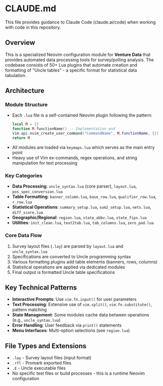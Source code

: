 # CLAUDE.md

This file provides guidance to Claude Code (claude.ai/code) when working with code in this repository.

## Overview

This is a specialized Neovim configuration module for **Venture Data** that provides automated data processing tools for survey/polling analysis. The codebase consists of 50+ Lua plugins that automate creation and formatting of "Uncle tables" - a specific format for statistical data tabulation.

## Architecture

### Module Structure
- Each `.lua` file is a self-contained Neovim plugin following the pattern:
  ```lua
  local M = {}
  function M.functionName() -- Implementation end
  vim.api.nvim_create_user_command("CommandName", M.functionName, {})
  return M
  ```
- All modules are loaded via `keymaps.lua` which serves as the main entry point
- Heavy use of Vim ex-commands, regex operations, and string manipulation for text processing

### Key Categories
- **Data Processing**: `uncle_syntax.lua` (core parser), `layout.lua`, `pos_spec_conversion.lua`
- **Table Formatting**: `banner_column.lua`, `base_row.lua`, `qualifier_row.lua`, `r_row.lua`
- **Statistical Operations**: `summary_setup.lua`, `sum2_setup.lua`, `nets.lua`, `diff_score.lua`
- **Geographic/Regional**: `region.lua`, `state_abbv.lua`, `state_fips.lua`
- **Utilities**: `init_clean.lua`, `text2tab.lua`, `tab_columns.lua`, `zero_pad.lua`

### Core Data Flow
1. Survey layout files (`.lay`) are parsed by `layout.lua` and `uncle_syntax.lua`
2. Specifications are converted to Uncle programming syntax
3. Various formatting plugins add table elements (banners, rows, columns)
4. Statistical operations are applied via dedicated modules
5. Final output is formatted Uncle table specifications

## Key Technical Patterns

- **Interactive Prompts**: Use `vim.fn.input()` for user parameters
- **Text Processing**: Extensive use of `vim.split()`, `vim.fn.substitute()`, pattern matching
- **State Management**: Some modules cache data between operations (e.g., `uncle_syntax.lua`)
- **Error Handling**: User feedback via `print()` statements
- **Menu Interfaces**: Multi-option selections (see `region.lua`)

## File Types and Extensions
- `.lay` - Survey layout files (input format)
- `.rfl` - Promark exported files
- `.E` - Uncle executable files
- No specific test files or build processes - this is a runtime Neovim configuration